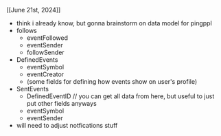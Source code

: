 [[June 21st, 2024]]
  - think i already know, but gonna brainstorm on data model for pingppl
  - follows
    - eventFollowed
    - eventSender
    - followSender
  - DefinedEvents
    - eventSymbol
    - eventCreator
    - (some fields for defining how events show on user's profile)
  - SentEvents
    - DefinedEventID  // you can get all data from here, but useful to just put other fields anyways
    - eventSymbol
    - eventSender
  - will need to adjust notfications stuff